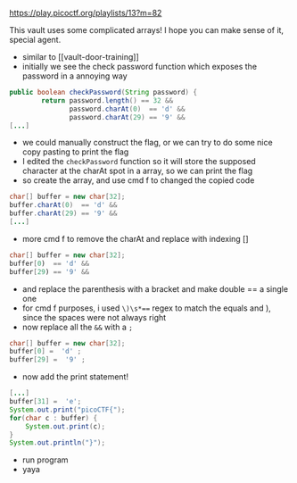 https://play.picoctf.org/playlists/13?m=82

This vault uses some complicated arrays! I hope you can make sense of it, special agent.
- similar to [[vault-door-training]]
- initially we see the check password function which exposes the password in a annoying way
```java
public boolean checkPassword(String password) {
        return password.length() == 32 &&
               password.charAt(0)  == 'd' &&
               password.charAt(29) == '9' &&
[...]
```
- we could manually construct the flag, or we can try to do some nice copy pasting to print the flag
- I edited the `checkPassword` function so it will store the supposed character at the charAt spot in a array, so we can print the flag
- so create the array, and use cmd f to changed the copied code
```java
char[] buffer = new char[32];
buffer.charAt(0)  == 'd' &&
buffer.charAt(29) == '9' &&
[...]
```
- more cmd f to remove the charAt and replace with indexing \[\] 
```java
char[] buffer = new char[32];
buffer[0)  == 'd' &&
buffer[29) == '9' &&
```
- and replace the parenthesis with a bracket and make double == a single one
- for cmd f purposes, i used `\)\s*==` regex to match the equals and ), since the spaces were not always right
- now replace all the `&&` with a `;`
```java
char[] buffer = new char[32];
buffer[0] =  'd' ;
buffer[29] =  '9' ;
```
- now add the print statement!
```java
[...]
buffer[31] =  'e';
System.out.print("picoCTF{");
for(char c : buffer) {
	System.out.print(c);
}
System.out.println("}");
```
- run program
- yaya